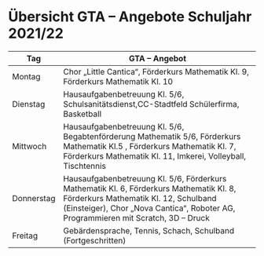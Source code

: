 # Übersicht GTA – Angebote Schuljahr 2021/22

|Tag|GTA – Angebot|
|-|-|
|Montag|Chor „Little Cantica“, Förderkurs Mathematik Kl. 9, Förderkurs Mathematik Kl. 10|
|Dienstag|Hausaufgabenbetreuung Kl. 5/6, Schulsanitätsdienst,CC-Stadtfeld Schülerfirma, Basketball|
|Mittwoch|Hausaufgabenbetreuung Kl. 5/6, Begabtenförderung Mathematik 5/6, Förderkurs Mathematik Kl.5 , Förderkurs Mathematik Kl. 7, Förderkurs Mathematik Kl. 11, Imkerei, Volleyball, Tischtennis|
|Donnerstag|Hausaufgabenbetreuung Kl. 5/6, Förderkurs Mathematik Kl. 6, Förderkurs Mathematik Kl. 8, Förderkurs Mathematik Kl. 12, Schulband (Einsteiger), Chor „Nova Cantica“, Roboter AG, Programmieren mit Scratch, 3D – Druck|
|Freitag|Gebärdensprache, Tennis, Schach, Schulband (Fortgeschritten)|